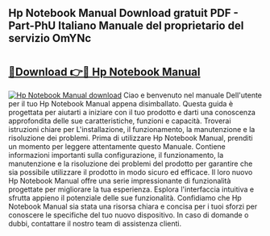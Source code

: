 ## Hp Notebook Manual Download gratuit PDF - Part-PhU Italiano Manuale del proprietario del servizio OmYNc

# <h2><a href="http://dff68cw.blite.top/?on=Hp+Notebook+Manual">🔗Download 👉🔴 Hp Notebook Manual</a></h2>

[![Hp Notebook Manual download](https://i.imgur.com/lujVjoI.png)](http://dff68cw.blite.top/?on=Hp+Notebook+Manual)
Ciao e benvenuto nel manuale Dell'utente per il tuo Hp Notebook Manual appena disimballato. Questa guida è progettata per aiutarti a iniziare con il tuo prodotto e darti una conoscenza approfondita delle sue caratteristiche, funzioni e capacità. Troverai istruzioni chiare per L'installazione, il funzionamento, la manutenzione e la risoluzione dei problemi. Prima di utilizzare Hp Notebook Manual, prenditi un momento per leggere attentamente questo Manuale. Contiene informazioni importanti sulla configurazione, il funzionamento, la manutenzione e la risoluzione dei problemi del prodotto per garantire che sia possibile utilizzare il prodotto in modo sicuro ed efficace. Il loro nuovo Hp Notebook Manual offre una serie impressionante di funzionalità progettate per migliorare la tua esperienza. Esplora l'interfaccia intuitiva e sfrutta appieno il potenziale delle sue funzionalità. Confidiamo che Hp Notebook Manual sia stata una risorsa chiara e concisa per i tuoi sforzi per conoscere le specifiche del tuo nuovo dispositivo. In caso di domande o dubbi, contattare il nostro team di assistenza clienti.
